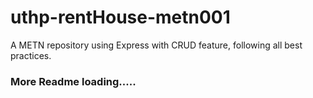 # uthp-rentHouse-metn001
A METN repository using Express with CRUD feature, following all best practices. 
### More Readme loading.....
